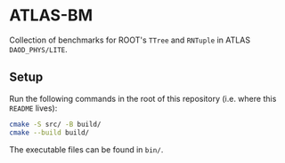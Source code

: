# ATLAS-BM

Collection of benchmarks for ROOT's `TTree` and `RNTuple` in ATLAS `DAOD_PHYS/LITE`.

## Setup

Run the following commands in the root of this repository (i.e. where this `README` lives):
```sh
cmake -S src/ -B build/
cmake --build build/
```
The executable files can be found in `bin/`.
